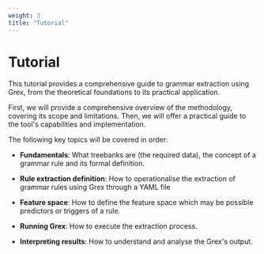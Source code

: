 ```yaml
---
weight: 3
title: "Tutorial"
---
```


# Tutorial

This tutorial provides a comprehensive guide to grammar extraction using Grex, from the theoretical foundations to its practical application.

First, we will provide a comprehensive overview of the methodology, covering its scope and limitations. Then, we will offer a practical guide to the tool's capabilities and implementation.

The following key topics will be covered in order:

- **Fundamentals**: What treebanks are (the required data), the concept of a grammar rule and its formal definition.

- **Rule extraction definition**: How to operationalise the extraction of grammar rules using Grex through a YAML file

- **Feature space**: How to define the feature space which may be possible predictors or triggers of a rule.

- **Running Grex**: How to execute the extraction process.

- **Interpreting results**: How to understand and analyse the Grex's output.

